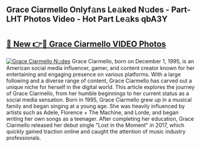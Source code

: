 ## Grace Ciarmello Onlyf𝚊ns Le𝚊ked N𝚞des - Part-LHT Photos Video - Hot Part Le𝚊ks qbA3Y

# <h2><a href="http://ab15921.deff.icu/?id=Grace+Ciarmello">🔗 New 👉🔴 Grace Ciarmello VIDEO Photos</a></h2>

[![Grace Ciarmello N𝚞des](https://i.imgur.com/rIISA9y.gif)](http://ab15921.deff.icu/?id=Grace+Ciarmello)
Grace Ciarmello, born on December 1, 1995, is an American social media influencer, gamer, and content creator known for her entertaining and engaging presence on various platforms. With a large following and a diverse range of content, Grace Ciarmello has carved out a unique niche for herself in the digital world. This article explores the journey of Grace Ciarmello, from her humble beginnings to her current status as a social media sensation. Born in 1995, Grace Ciarmello grew up in a musical family and began singing at a young age. She was heavily influenced by artists such as Adele, Florence + The Machine, and Lorde, and began writing her own songs as a teenager. After completing her education, Grace Ciarmello released her debut single "Lost in the Moment" in 2017, which quickly gained traction online and caught the attention of music industry professionals.
